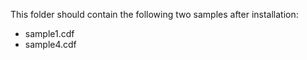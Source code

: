 This folder should contain the following two samples after installation:

- sample1.cdf
- sample4.cdf
